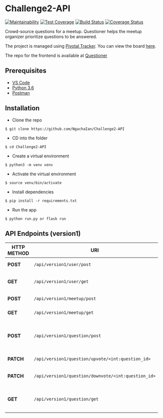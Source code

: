
# Challenge2-API

[![Maintainability](https://api.codeclimate.com/v1/badges/305bbb9febbad4211861/maintainability)](https://codeclimate.com/github/NgachaIan/Challenge2-API/maintainability)
[![Test Coverage](https://api.codeclimate.com/v1/badges/305bbb9febbad4211861/test_coverage)](https://codeclimate.com/github/NgachaIan/Challenge2-API/test_coverage)
[![Build Status](https://travis-ci.com/NgachaIan/Challenge2-API.svg?branch=develop)](https://travis-ci.com/NgachaIan/Challenge2-API)
[![Coverage Status](https://coveralls.io/repos/github/NgachaIan/Challenge2-API/badge.svg?branch=develop)](https://coveralls.io/github/NgachaIan/Challenge2-API?branch=develop)

Crowd-source questions for a meetup. Questioner helps the meetup organizer prioritize questions to be answered.

The project is managed using [Pivotal Tracker](https://www.pivotaltracker.com). You can view the board [here](https://www.pivotaltracker.com/n/projects/2235836).

The repo for the frontend is available at [Questioner](https://github.com/NgachaIan/Questioner)

## Prerequisites

- [VS Code](https://code.visualstudio.com)
- [Python 3.6](https://www.python.org)
- [Postman](https://www.getpostman.com)

## Installation

- Clone the repo
```
$ git clone https://github.com/NgachaIan/Challenge2-API
```

- CD into the folder
```
$ cd Challenge2-API
```

- Create a virtual environment
```
$ python3 -m venv venv
```

- Activate the virtual environment
```
$ source venv/bin/activate
```

- Install dependencies
```
$ pip install -r requirements.txt
```

- Run the app 
```
$ python run.py or flask run
```

## API Endpoints (version1)

| **HTTP METHOD** | **URI** | **ACTION** |
| --- | --- | --- |
| **POST** | `/api/version1/user/post` | Register a new user |
| **GET** | `/api/version1/user/get` | Fetch a registered user |
| **POST** | `/api/version1/meetup/post` | Create a meetup |
| **GET** | `/api/version1/meetup/get` | Fetch all meetups |
| **POST** | `/api/version1/question/post` | Post a question to a specific meetup |
| **PATCH** | `/api/version1/question/upvote/<int:question_id>` | Upvote a question |
| **PATCH** | `/api/version1/question/downvote/<int:question_id>` | Downvote a question |
| **GET** | `/api/version1/question/get` | Fetch all questions for a meetup |
